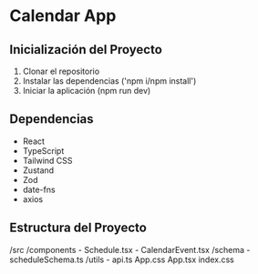 # Calendar App

## Inicialización del Proyecto
1. Clonar el repositorio
2. Instalar las dependencias ('npm i/npm install')
3. Iniciar la aplicación (npm run dev)

## Dependencias
- React
- TypeScript
- Tailwind CSS
- Zustand
- Zod
- date-fns
- axios

## Estructura del Proyecto
/src
    /components
        - Schedule.tsx
        - CalendarEvent.tsx
    /schema 
        - scheduleSchema.ts
    /utils
        - api.ts
App.css
App.tsx
index.css